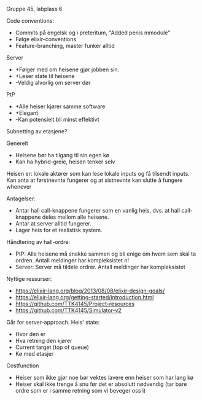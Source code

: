 Gruppe 45, labplass 6

Code conventions:
* Commits på engelsk og i preteritum, "Added penis mmodule"
* Følge elixir-conventions
* Feature-branching, master funker alltid

Server
* +Følger med om heisene gjør jobben sin.
* +Leser state til heisene
* -Veldig alvorlig om server dør

PtP
* +Alle heiser kjører samme software
* +Elegant
* -Kan potensielt bli minst effektivt

Subnetting av etasjene?

Generelt
* Heisene bør ha tilgang til sin egen kø
* Kan ha hybrid-greie, heisen tenker selv 

Heisen er: lokale aktører som kan lese lokale inputs og få tilsendt inputs. Kan anta at førstnevnte fungerer og at sistnevnte kan slutte å fungere whenever

Antagelser:
* Antar hall call-knappene fungerer som en vanlig heis, dvs. at hall call-knappene deles mellom alle heisene.
* Antar at server alltid fungerer.
* Lager heis for et realistisk system.

Håndtering av hall-ordre:
* PtP: Alle heisene må snakke sammen og bli enige om hvem som skal ta ordren. Antall meldinger har kompleksistet n!
* Server: Server må tildele ordrer. Antall meldinger har kompleksistet

Nyttige ressurser:
* https://elixir-lang.org/blog/2013/08/08/elixir-design-goals/
* https://elixir-lang.org/getting-started/introduction.html
* https://github.com/TTK4145/Project-resources
* https://github.com/TTK4145/Simulator-v2

Går for server-approach.
Heis' state:
* Hvor den er
* Hva retning den kjører
* Current target (top of queue)
* Kø med etasjer

Costfunction
* Heiser som ikke gjør noe bør vektes lavere enn heiser som har lang kø
* Heiser skal ikke trenge å snu før det er absolutt nødvendig (tar bare ordre som er i samme retning som vi beveger oss i)
